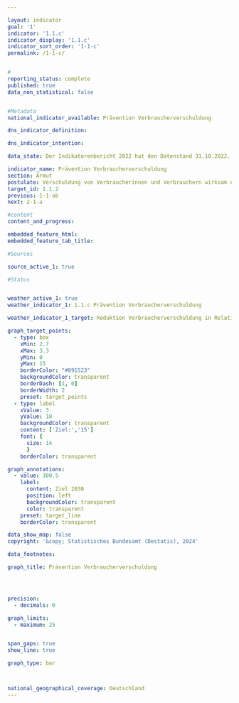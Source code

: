```yaml
---

layout: indicator        
goal: '1'        
indicator: '1.1.c'        
indicator_display: '1.1.c'        
indicator_sort_order: '1-1-c'        
permalink: /1-1-c/        


#
reporting_status: complete        
published: true        
data_non_statistical: false        


#Metadata        
national_indicator_available: Prävention Verbraucherverschuldung        

dns_indicator_definition:

dns_indicator_intention:         

data_state: Der Indikatorenbericht 2022 hat den Datenstand 31.10.2022. Die Daten auf dieser Plattform werden regelmäßig aktualisiert, sodass online aktuellere Daten verfügbar sein können als im <a href="https://dns-indikatoren.de/publications_reports/">Indikatorenbericht 2022</a> veröffentlicht.        

indicator_name: Prävention Verbraucherverschuldung          
section: Armut        
postulate: Verschuldung von Verbraucherinnen und Verbrauchern wirksam eindämmen       
target_id: 1.1.2        
previous: 1-1-ab       
next: 2-1-a        

#content         
content_and_progress:        

embedded_feature_html:
embedded_feature_tab_title:        

#Sources        

source_active_1: true

#Status        


weather_active_1: true
weather_indicator_1: 1.1.c Prävention Verbraucherverschuldung

weather_indicator_1_target: Reduktion Verbraucherverschuldung in Relation zum BIP auf 15%

graph_target_points:
  - type: box
    xMin: 2.7
    xMax: 3.3
    yMin: 0
    yMax: 15
    borderColor: "#891523"
    backgroundColor: transparent
    borderDash: [1, 0]
    borderWidth: 2
    preset: target_points
  - type: label
    xValue: 3
    yValue: 18
    backgroundColor: transparent
    content: ['Ziel:','15']
    font: {
      size: 14
      }
    borderColor: transparent

graph_annotations:
  - value: 300.5
    label:
      content: Ziel 2030
      position: left
      backgroundColor: transparent
      color: transparent
    preset: target_line
    borderColor: transparent  

data_show_map: false        
copyright: '&copy; Statistisches Bundesamt (Destatis), 2024'        

data_footnotes:     

graph_title: Prävention Verbraucherverschuldung      




precision:
  - decimals: 0

graph_limits:
  - maximum: 25


span_gaps: true        
show_line: true        

graph_type: bar        



national_geographical_coverage: Deutschland               
---
```

